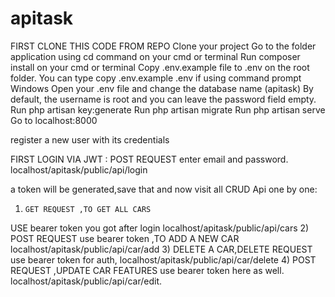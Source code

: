 # apitask
FIRST CLONE THIS CODE FROM REPO 
Clone your project
Go to the folder application using cd command on your cmd or terminal
Run composer install on your cmd or terminal
Copy .env.example file to .env on the root folder. You can type copy .env.example .env if using command prompt Windows 
Open your .env file and change the database name (apitask) 
By default, the username is root and you can leave the password field empty.
Run php artisan key:generate
Run php artisan migrate
Run php artisan serve
Go to localhost:8000

register a new user with its credentials 

FIRST LOGIN VIA JWT :
POST REQUEST
enter email and password.
localhost/apitask/public/api/login

a token will be generated,save that and now visit all CRUD Api one by one:
1)     GET REQUEST ,TO GET ALL CARS 
USE bearer token you got after login
   localhost/apitask/public/api/cars
2)   POST REQUEST use bearer token ,TO ADD A NEW CAR
localhost/apitask/public/api/car/add
3) DELETE A CAR,DELETE REQUEST use bearer token for auth,
localhost/apitask/public/api/car/delete
4) POST REQUEST ,UPDATE CAR FEATURES  use bearer token here as well.
localhost/apitask/public/api/car/edit.
 
